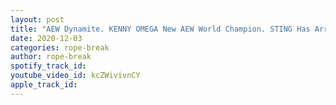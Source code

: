 ```yaml
---
layout: post
title: "AEW Dynamite. KENNY OMEGA New AEW World Champion. STING Has Arrived and is All Elite. Battle Royal"
date: 2020-12-03
categories: rope-break
author: rope-break
spotify_track_id: 
youtube_video_id: kcZWivivnCY
apple_track_id: 
---
```

